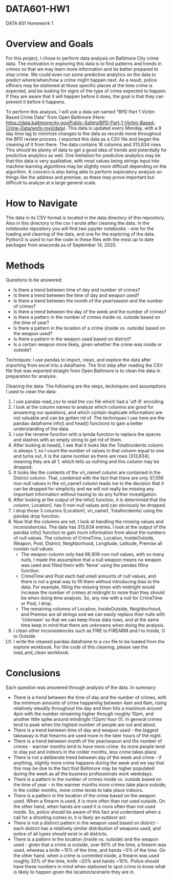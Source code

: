 # DATA601-HW1
DATA 601 Homework 1

# Overview and Goals
For this project, I chose to perform data analysis on Baltimore City crime data.  The motivation in exploring this data is to find patterns and trends in crimes so that we may learn more information and be better prepared to stop crime.  We could even run some predictive analytics on the data to predict where/when/how a crime might happen next.  As a result, police officers may be stationed at those specific places at the time crime is expected, and be looking for signs of the type of crime expected to happen.  If they are aware that it will happen before it does, the goal is that they can prevent it before it happens.

To perform this analysis, I will use a data set named "BPD Part 1 Victim Based Crime Data" from Open Baltimore (Here: https://data.baltimorecity.gov/Public-Safety/BPD-Part-1-Victim-Based-Crime-Data/wsfq-mvij/data).  This data is updated every Monday, with a 9 day time lag to minimize changes to the data as records move throughout the BPD review process.  I exported this data as a CSV file and began the cleaning of it from there.  The data contains 16 columns and 313,634 rows.  This should be plenty of data to get a good idea of trends and potentially for predictive analytics as well.  One limitation for predictive analytics may be that this data is very qualitative, with most values being strings input into machine learning algorithms may be slightly more difficult depending on the algorithm.  A concern is also being able to perform exploratory analysis on things like the address and premise, as these may prove important but difficult to analyze at a large general scale.

# How to Navigate
The data in its CSV format is located in the data directory of this repository.  Also in this directory is the csv I wrote after cleaning the data.  In the notebooks repository you will find two jupyter notebooks - one for the loading and cleaning of the data, and one for the exploring of the data.  Python3 is used to run the code in these files with the most up to date packages from anaconda as of September 14, 2020.

# Methods
Questions to be answered:
   * Is there a trend between time of day and number of crimes?
   * Is there a trend between the time of day and weapon used?
   * Is there a trend between the month of the year/season and the number of crimes?
   * Is there a trend between the day of the week and the number of crimes?
   * Is there a pattern in the number of crimes inside vs. outside based on the time of year?
   * Is there a pattern in the location of a crime (inside vs. outside) based on the weapon used?
   * Is there a pattern in the weapon used based on district?
   * Is a certain weapon more likely, given whether the crime was inside or outside?

Techniques:
I use pandas to import, clean, and explore the data after importing from excel into a dataframe.  The first step after reading the CSV file that was exported straight from Open Baltimore is to clean the data in preparation for analysis.

Cleaning the data:
The following are the steps, techniques and assumptions I used to clean the data:
1.  I use pandas read_csv to read the csv file which had a 'utf-8' encoding.
2.  I look at the column names to analyze which columns are good for answering our questions, and which contain duplicate information/ are not valuable and can be gotten rid of.  The techniques I use here are the pandas dataframe info() and head() functions to gain a better understanding of the data.  
3. I use the rename function with a lamda function to replace the spaces and slashes with an empty string to get rid of them.  
4. After looking at head(), I see that it looks like the TotalIncidents column is always 1, so I count the number of values in that column equal to one and turns out, it is the same number as there are rows (313,634), meaning they are all 1, which tells us nothing and this column may be dropped.  
5. It looks like the contents of the vri_name1 column are contained in the District column.  That, combined with the fact that there are only 37,056 non-null values in the vri_name1 column leads me to the decision that it can be dropped for simplicity and we will not really be missing any important information without having to do any further investigation.  
6. After looking at the output of the info() function, it is determined that the column, Location1, has 0 non-null values and can obviously be dropped.
7. I drop those 3 columns (Location1, vri_name1, TotalIncidents) using the pandas drop function.
8. Now that the columns are set, I look at handling the missing values and inconsistencies. The data has 313,634 entries.  I look at the output of the pandas info() function to gain more information from about the numbers of null values.  The columns of CrimeTime, Location, InsideOutside, Weapon, Post, District, Neighborhood, Longitude, Latitude, Premise all contain null values.  
    * The weapon column only had 66,908 non-null values, with so many nulls, I made the assumption that a null weapon means no weapon was used and filled them with 'None' using the pandas fillna function.
    * CrimeTime and Post each had small amounts of null values, and there is not a great way to fill them without introducing bias to the data.  For example, filling the missing times with midnight would increase the number of crimes at midnight to more than they should be when doing time analysis.  So, any row with a null for CrimeTime or Post, I drop.
    * The remaining columns of Location, InsideOutside, Neighborhood, and Premise are all strings and we can easily replace their nulls with 'Unknown' so that we can keep those data rows, and at the same time keep in mind that there are unknowns when doing the analysis.
9. I clean other inconsistencies such as FIRE to FIREARM and I to Inside, O to Outside.
10. I write the cleaned pandas dataframe to a csv file to be loaded from the explore workbook.  For the code of this cleaning, please see the load_and_clean workbook.

# Conclusions
Each question was answered through analysis of the data. In summary:
* There is a trend between the time of day and the number of crimes, with the minimum amounts of crime happening between 4am and 6am, rising relatively steadily throughout the day and then hits a maximum around 4pm with the number remaining higher through roughly 10pm, and another little spike around mindnight (12am/ hour 0). In general crimes tend to peak when the highest number of people are out and about.
* There is a trend between time of day and weapon used - the biggest takeaway is that firearms are used more in the later hours of the night.
* There is a trend between month of the year/season and the number of crimes - warmer months tend to have more crime. As more people tend to stay put and indoors in the colder months, less crime takes place.
* There is not a deliberate trend between day of the week and crime - if anything, slightly more crime happens during the week and we say that this may be due to the fact that Baltimore may be higher populated during the week as all the business professionals work weekdays.
* There is a pattern in the number of crimes inside vs. outside based on the time of year - in the warmer months more crimes take place outside; in the colder months, more crime tends to take place indoors.
* There is a pattern in the location of the crime based on the weapon used. When a firearm is used, it is more often than not used outside. On the other hand, when hands are used it is more often than not used inside. So, police should be aware of this fact and understand when a call for a shooting comes in, it is likely an outdoor act.
* There is not a distinct pattern in the weapon used based on district - each district has a relatively similar distribution of weapons used, and police of all types should exist in all districts.
* There is a pattern in the location (inside vs. outside) and the weapon used - given that a crime is outside, over 60% of the time, a firearm was used, whereas a knife ~15% of the time, and hands ~5% of the time. On the other hand, when a crime is commited inside, a firearm was used roughly 33% of the time, knife ~20% and hands ~10%. Police should have these numbers in mind when stationed to spot crime to know what is likely to happen given the location/scenario they are in.
